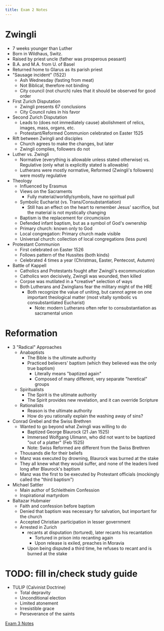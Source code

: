 ```yaml
---
title: Exam 2 Notes
---
```


# Zwingli

- 7 weeks younger than Luther
- Born in Wildhaus, Switz.
- Raised by priest uncle (father was prosperous peasant)
- B.A. and M.A. from U. of Basel
- Returned home to Glarus as its parish priest
- "Sausage incident" (1522)
	- Ash Wednesday (fasting from meat)
	- Not Biblical, therefore not binding
	- City council (not church) rules that it should be observed for good order
- First Zurich Disputation
	- Zwingli presents 67 conclusions
	- City Council rules in his favor
- Second Zurich Disputation
	- Leads to (does not immediately cause) abolishment of relics, images, mass, organs, etc.
	- Protestant/Reformed Communion celebrated on Easter 1525
- Rift between Zwingli and disciples
	- Church agrees to make the changes, but later
	- Zwingli complies, followers do not
- Luther vs. Zwingli
	- Normative (everything is allowable unless stated otherwise) vs. Regulative (only what is explicitly stated is allowable)
	- Lutherans were mostly normative, Reformed (Zwingli's followers) were mostly regulative
- Theology
	- Influenced by Erasmus
	- Views on the Sacraments
		- Fully material/worldly/symbols, have no spiritual pull
	- Symbolic Eucharist (vs. Trans/Consubstantiation)
		- Still has an effect on the heart to remember Jesus' sacrifice, but the material is not mystically changing
	- Baptism is the replacement for circumcision
	- Defended infant baptism, but as a symbol of God's ownership
	- Primary church: known only to God
	- Local congregation: Primary church made visible
	- Universal church: collection of local congregations (less pure)
- Protestant Communion
	- First celebrated on Easter 1526
	- Follows pattern of the Hussites (both kinds)
	- Celebrated 4 times a year (Christmas, Easter, Pentecost, Autumn)
- Battle of Kappell
	- Catholics and Protestants fought after Zwingli's excommunication
	- Catholics won decisively, Zwingli was wounded, then killed
	- Corpse was mutilated in a \*creative\* selection of ways
	- Both Lutherans and Zwinglians fear the military might of the HRE
		- Both recognize the value of uniting, but cannot agree on one important theological matter (most vitally symbolic vs consubstantiated Eucharist)
			- Note: modern Lutherans often refer to consubstantiation as sacramental union

# Reformation

- 3 "Radical" Approaches
	- Anabaptists
		- The Bible is the ultimate authority
		- Practiced believers' baptism (which they believed was the only true baptism)
			- Literally means "baptized again"
			- Composed of many different, very separate "heretical" groups
	- Spiritualists
		- The Spirit is the ultimate authority
		- The Spirit provides new revelation, and it can override Scripture
	- Rationalists
		- Reason is the ultimate authority
		- How do you rationally explain the washing away of sins?
- Conrad Grebel and the Swiss Brethren
	- Wanted to go beyond what Zwingli was willing to do
		- Baptized George Blaurock (21 Jan 1525)
		- Immersed Wolfgang Ulimann, who did not want to be baptized "out of a platter" (Feb 1525)
		- Note: Swiss Reformed are different from the Swiss Brethren
	- Thousands die for their beliefs
	- Manz was executed by drowning, Blaurock was burned at the stake
	- They all knew what they would suffer, and none of the leaders lived long after Blaurock's baptism
	- Manz was the first to be executed by Protestant officials (mockingly called the "third baptism")
- Michael Sattler
	- Main author of Schleitheim Confession
	- Inspirational martyrdom
- Baltazar Hubmaier
	- Faith and confession before baptism
	- Denied that baptism was necessary for salvation, but important for the church
	- Accepted Christian participation in lesser government
	- Arrested in Zurich
		- recants at disputation (tortured), later recants his recantation
			- Tortured in prison into recanting again
			- Upon release is exiled, preaches in Moravia
		- Upon being disputed a third time, he refuses to recant and is burned at the stake
# TODO: fill in/check study guide

- TULIP (Calvinist Doctrine)
	- Total depravity
	- Unconditional election
	- Limited atonement
	- Irresistible grace
	- Perseverance of the saints

[Exam 3 Notes](notes/Spring%202024/Church%20History/Class%20Notes/Exam%203%20Notes.md)